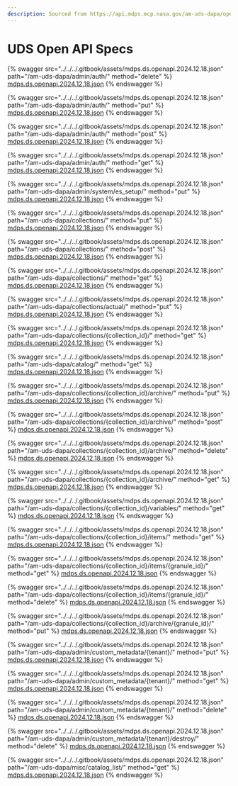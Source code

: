 ```yaml
---
description: Sourced from https://api.mdps.mcp.nasa.gov/am-uds-dapa/openapi/
---
```


# UDS Open API Specs



{% swagger src="../../../.gitbook/assets/mdps.ds.openapi.2024.12.18.json" path="/am-uds-dapa/admin/auth/" method="delete" %}
[mdps.ds.openapi.2024.12.18.json](../../../.gitbook/assets/mdps.ds.openapi.2024.12.18.json)
{% endswagger %}

{% swagger src="../../../.gitbook/assets/mdps.ds.openapi.2024.12.18.json" path="/am-uds-dapa/admin/auth/" method="put" %}
[mdps.ds.openapi.2024.12.18.json](../../../.gitbook/assets/mdps.ds.openapi.2024.12.18.json)
{% endswagger %}

{% swagger src="../../../.gitbook/assets/mdps.ds.openapi.2024.12.18.json" path="/am-uds-dapa/admin/auth/" method="post" %}
[mdps.ds.openapi.2024.12.18.json](../../../.gitbook/assets/mdps.ds.openapi.2024.12.18.json)
{% endswagger %}

{% swagger src="../../../.gitbook/assets/mdps.ds.openapi.2024.12.18.json" path="/am-uds-dapa/admin/auth/" method="get" %}
[mdps.ds.openapi.2024.12.18.json](../../../.gitbook/assets/mdps.ds.openapi.2024.12.18.json)
{% endswagger %}

{% swagger src="../../../.gitbook/assets/mdps.ds.openapi.2024.12.18.json" path="/am-uds-dapa/admin/system/es_setup/" method="put" %}
[mdps.ds.openapi.2024.12.18.json](../../../.gitbook/assets/mdps.ds.openapi.2024.12.18.json)
{% endswagger %}

{% swagger src="../../../.gitbook/assets/mdps.ds.openapi.2024.12.18.json" path="/am-uds-dapa/collections/" method="put" %}
[mdps.ds.openapi.2024.12.18.json](../../../.gitbook/assets/mdps.ds.openapi.2024.12.18.json)
{% endswagger %}

{% swagger src="../../../.gitbook/assets/mdps.ds.openapi.2024.12.18.json" path="/am-uds-dapa/collections/" method="post" %}
[mdps.ds.openapi.2024.12.18.json](../../../.gitbook/assets/mdps.ds.openapi.2024.12.18.json)
{% endswagger %}

{% swagger src="../../../.gitbook/assets/mdps.ds.openapi.2024.12.18.json" path="/am-uds-dapa/collections/" method="get" %}
[mdps.ds.openapi.2024.12.18.json](../../../.gitbook/assets/mdps.ds.openapi.2024.12.18.json)
{% endswagger %}

{% swagger src="../../../.gitbook/assets/mdps.ds.openapi.2024.12.18.json" path="/am-uds-dapa/collections/actual/" method="put" %}
[mdps.ds.openapi.2024.12.18.json](../../../.gitbook/assets/mdps.ds.openapi.2024.12.18.json)
{% endswagger %}

{% swagger src="../../../.gitbook/assets/mdps.ds.openapi.2024.12.18.json" path="/am-uds-dapa/collections/{collection_id}/" method="get" %}
[mdps.ds.openapi.2024.12.18.json](../../../.gitbook/assets/mdps.ds.openapi.2024.12.18.json)
{% endswagger %}

{% swagger src="../../../.gitbook/assets/mdps.ds.openapi.2024.12.18.json" path="/am-uds-dapa/catalog/" method="get" %}
[mdps.ds.openapi.2024.12.18.json](../../../.gitbook/assets/mdps.ds.openapi.2024.12.18.json)
{% endswagger %}

{% swagger src="../../../.gitbook/assets/mdps.ds.openapi.2024.12.18.json" path="/am-uds-dapa/collections/{collection_id}/archive/" method="put" %}
[mdps.ds.openapi.2024.12.18.json](../../../.gitbook/assets/mdps.ds.openapi.2024.12.18.json)
{% endswagger %}

{% swagger src="../../../.gitbook/assets/mdps.ds.openapi.2024.12.18.json" path="/am-uds-dapa/collections/{collection_id}/archive/" method="post" %}
[mdps.ds.openapi.2024.12.18.json](../../../.gitbook/assets/mdps.ds.openapi.2024.12.18.json)
{% endswagger %}

{% swagger src="../../../.gitbook/assets/mdps.ds.openapi.2024.12.18.json" path="/am-uds-dapa/collections/{collection_id}/archive/" method="delete" %}
[mdps.ds.openapi.2024.12.18.json](../../../.gitbook/assets/mdps.ds.openapi.2024.12.18.json)
{% endswagger %}

{% swagger src="../../../.gitbook/assets/mdps.ds.openapi.2024.12.18.json" path="/am-uds-dapa/collections/{collection_id}/archive/" method="get" %}
[mdps.ds.openapi.2024.12.18.json](../../../.gitbook/assets/mdps.ds.openapi.2024.12.18.json)
{% endswagger %}

{% swagger src="../../../.gitbook/assets/mdps.ds.openapi.2024.12.18.json" path="/am-uds-dapa/collections/{collection_id}/variables/" method="get" %}
[mdps.ds.openapi.2024.12.18.json](../../../.gitbook/assets/mdps.ds.openapi.2024.12.18.json)
{% endswagger %}

{% swagger src="../../../.gitbook/assets/mdps.ds.openapi.2024.12.18.json" path="/am-uds-dapa/collections/{collection_id}/items/" method="get" %}
[mdps.ds.openapi.2024.12.18.json](../../../.gitbook/assets/mdps.ds.openapi.2024.12.18.json)
{% endswagger %}

{% swagger src="../../../.gitbook/assets/mdps.ds.openapi.2024.12.18.json" path="/am-uds-dapa/collections/{collection_id}/items/{granule_id}/" method="get" %}
[mdps.ds.openapi.2024.12.18.json](../../../.gitbook/assets/mdps.ds.openapi.2024.12.18.json)
{% endswagger %}

{% swagger src="../../../.gitbook/assets/mdps.ds.openapi.2024.12.18.json" path="/am-uds-dapa/collections/{collection_id}/items/{granule_id}/" method="delete" %}
[mdps.ds.openapi.2024.12.18.json](../../../.gitbook/assets/mdps.ds.openapi.2024.12.18.json)
{% endswagger %}

{% swagger src="../../../.gitbook/assets/mdps.ds.openapi.2024.12.18.json" path="/am-uds-dapa/collections/{collection_id}/archive/{granule_id}/" method="put" %}
[mdps.ds.openapi.2024.12.18.json](../../../.gitbook/assets/mdps.ds.openapi.2024.12.18.json)
{% endswagger %}

{% swagger src="../../../.gitbook/assets/mdps.ds.openapi.2024.12.18.json" path="/am-uds-dapa/admin/custom_metadata/{tenant}/" method="put" %}
[mdps.ds.openapi.2024.12.18.json](../../../.gitbook/assets/mdps.ds.openapi.2024.12.18.json)
{% endswagger %}

{% swagger src="../../../.gitbook/assets/mdps.ds.openapi.2024.12.18.json" path="/am-uds-dapa/admin/custom_metadata/{tenant}/" method="get" %}
[mdps.ds.openapi.2024.12.18.json](../../../.gitbook/assets/mdps.ds.openapi.2024.12.18.json)
{% endswagger %}

{% swagger src="../../../.gitbook/assets/mdps.ds.openapi.2024.12.18.json" path="/am-uds-dapa/admin/custom_metadata/{tenant}/" method="delete" %}
[mdps.ds.openapi.2024.12.18.json](../../../.gitbook/assets/mdps.ds.openapi.2024.12.18.json)
{% endswagger %}

{% swagger src="../../../.gitbook/assets/mdps.ds.openapi.2024.12.18.json" path="/am-uds-dapa/admin/custom_metadata/{tenant}/destroy/" method="delete" %}
[mdps.ds.openapi.2024.12.18.json](../../../.gitbook/assets/mdps.ds.openapi.2024.12.18.json)
{% endswagger %}

{% swagger src="../../../.gitbook/assets/mdps.ds.openapi.2024.12.18.json" path="/am-uds-dapa/misc/catalog_list/" method="get" %}
[mdps.ds.openapi.2024.12.18.json](../../../.gitbook/assets/mdps.ds.openapi.2024.12.18.json)
{% endswagger %}
